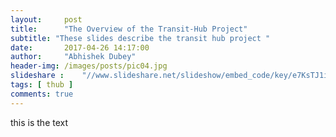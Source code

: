 ```yaml
---
layout:     post
title:      "The Overview of the Transit-Hub Project"
subtitle: "These slides describe the transit hub project "
date:       2017-04-26 14:17:00
author:     "Abhishek Dubey"
header-img: /images/posts/pic04.jpg
slideshare :    "//www.slideshare.net/slideshow/embed_code/key/e7KsTJ1irzmi9V"
tags: [ thub ]
comments: true
---
```


this is the text
